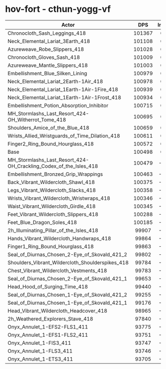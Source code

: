 # hov-fort - cthun-yogg-vf
| Actor | DPS | Increase |
|---|:---:|:---:|
|Chronocloth_Sash_Leggings_418|101367|0.86%|
|Neck_Elemental_Lariat_3Earth_418|101108|0.61%|
|Azureweave_Robe_Slippers_418|101028|0.53%|
|Chronocloth_Gloves_Sash_418|101009|0.51%|
|Azureweave_Mantle_Slippers_418|101003|0.50%|
|Embellishment_Blue_Silken_Lining|100979|0.48%|
|Neck_Elemental_Lariat_2Earth-1Air_418|100978|0.48%|
|Neck_Elemental_Lariat_1Earth-1Air-1Fire_418|100939|0.44%|
|Neck_Elemental_Lariat_1Earth-1Air-1Frost_418|100934|0.43%|
|Embellishment_Potion_Absorption_Inhibitor|100715|0.22%|
|MH_Stormlashs_Last_Resort_424-OH_Witherrot_Tome_418|100695|0.20%|
|Shoulders_Amice_of_the_Blue_418|100659|0.16%|
|Wrists_Allied_Wristguards_of_Time_Dilation_418|100611|0.11%|
|Finger2_Ring_Bound_Hourglass_418|100572|0.07%|
|Base|100498|0.00%|
|MH_Stormlashs_Last_Resort_424-OH_Crackling_Codex_of_the_Isles_418|100479|-0.02%|
|Embellishment_Bronzed_Grip_Wrappings|100463|-0.03%|
|Back_Vibrant_Wildercloth_Shawl_418|100375|-0.12%|
|Legs_Vibrant_Wildercloth_Slacks_418|100358|-0.14%|
|Wrists_Vibrant_Wildercloth_Wristwraps_418|100346|-0.15%|
|Waist_Vibrant_Wildercloth_Girdle_418|100345|-0.15%|
|Feet_Vibrant_Wildercloth_Slippers_418|100288|-0.21%|
|Feet_Blue_Dragon_Soles_418|100185|-0.31%|
|2h_Illuminating_Pillar_of_the_Isles_418|99907|-0.59%|
|Hands_Vibrant_Wildercloth_Handwraps_418|99864|-0.63%|
|Finger1_Ring_Bound_Hourglass_418|99863|-0.63%|
|Seal_of_Diurnas_Chosen_2-Eye_of_Skovald_421_2|99802|-0.69%|
|Shoulders_Vibrant_Wildercloth_Shoulderspikes_418|99784|-0.71%|
|Chest_Vibrant_Wildercloth_Vestments_418|99783|-0.71%|
|Seal_of_Diurnas_Chosen_2-Eye_of_Skovald_421_1|99653|-0.84%|
|Head_Hood_of_Surging_Time_418|99440|-1.05%|
|Seal_of_Diurnas_Chosen_1-Eye_of_Skovald_421_2|99255|-1.24%|
|Seal_of_Diurnas_Chosen_1-Eye_of_Skovald_421_1|99176|-1.32%|
|Head_Vibrant_Wildercloth_Headcover_418|98965|-1.53%|
|2h_Weathered_Explorers_Stave_418|97840|-2.64%|
|Onyx_Annulet_1-EFS2-FLS1_411|93775|-6.69%|
|Onyx_Annulet_1-EFS1-FLS2_411|93751|-6.71%|
|Onyx_Annulet_1-FIS3_411|93747|-6.72%|
|Onyx_Annulet_1-FLS3_411|93746|-6.72%|
|Onyx_Annulet_1-ETS3_411|93705|-6.76%|
